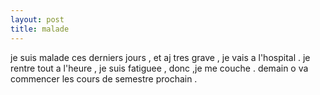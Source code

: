 ```yaml
---
layout: post
title: malade
---
```


je suis malade ces derniers jours , et aj tres grave , je vais a l'hospital . je rentre tout a l'heure , je suis fatiguee , donc ,je me couche . demain o va commencer les cours de semestre prochain .
